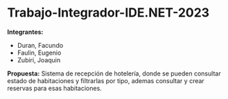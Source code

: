 # Trabajo-Integrador-IDE.NET-2023
**Integrantes:**
- Duran, Facundo
- Faulin, Eugenio
- Zubiri, Joaquin

**Propuesta:** Sistema de recepción de hotelería, donde se pueden consultar estado de habitaciones y filtrarlas por tipo, ademas consultar y crear reservas para esas habitaciones.
